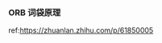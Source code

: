 <!--
 * @Author: Liu Weilong
 * @Date: 2021-01-28 13:45:51
 * @LastEditors: Liu Weilong 
 * @LastEditTime: 2021-01-28 17:45:16
 * @FilePath: /3rd-test-learning/31. orb_slam_related/doc/ORB_DBoW.md
 * @Description: 
-->
### ORB 词袋原理
ref:https://zhuanlan.zhihu.com/p/61850005
